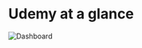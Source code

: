 # Udemy at a glance

![Dashboard](https://github.com/NamanKr24/Udemy-at-a-glance/assets/97843974/2fa43ca8-bb1f-440b-86b3-eb1af11e7536)

